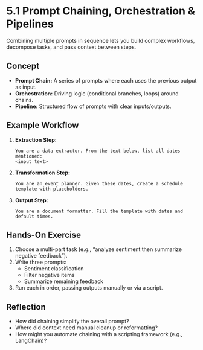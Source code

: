# 5.1 Prompt Chaining, Orchestration & Pipelines

Combining multiple prompts in sequence lets you build complex workflows, decompose tasks, and pass context between steps.

## Concept

- **Prompt Chain:** A series of prompts where each uses the previous output as input.  
- **Orchestration:** Driving logic (conditional branches, loops) around chains.  
- **Pipeline:** Structured flow of prompts with clear inputs/outputs.

## Example Workflow

1. **Extraction Step:**  
   ```
   You are a data extractor. From the text below, list all dates mentioned:
   <input text>
   ```
2. **Transformation Step:**  
   ```
   You are an event planner. Given these dates, create a schedule template with placeholders.
   ```
3. **Output Step:**  
   ```
   You are a document formatter. Fill the template with dates and default times.
   ```

## Hands-On Exercise

1. Choose a multi-part task (e.g., “analyze sentiment then summarize negative feedback”).  
2. Write three prompts:  
   - Sentiment classification  
   - Filter negative items  
   - Summarize remaining feedback  
3. Run each in order, passing outputs manually or via a script.

## Reflection

- How did chaining simplify the overall prompt?  
- Where did context need manual cleanup or reformatting?  
- How might you automate chaining with a scripting framework (e.g., LangChain)?
